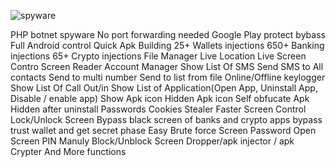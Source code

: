 
![spyware](https://github.com/CyberOP22/Spyware-Pro/assets/86418992/65240abc-54c3-4dd4-8e22-2d7e01e72306)



PHP botnet spyware
No port forwarding needed
Google Play protect bybass
Full Android control
Quick Apk Building
25+ Wallets injections
650+ Banking injections
65+ Crypto injections
File Manager
Live Location
Live Screen Contro
Screen Reader
Account Manager
Show List Of SMS
Send SMS to All contacts
Send to multi number
Send to list from file
Online/Offline keylogger
Show List Of Call Out/in
Show List of Application(Open App, Uninstall App, Disable / enable app)
Show Apk icon
Hidden Apk icon
Self obfucate Apk
Hidden after uninstall
Passwords Cookies Stealer
Faster Screen Control
Lock/Unlock Screen
Bypass black screen of banks and crypto apps
bypass trust wallet and get secret phase Easy
Brute force Screen Password
Open Screen PIN Manuly Block/Unblock Screen
Dropper/apk injector / apk Crypter
And More functions
